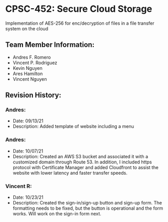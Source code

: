 # CPSC-452: Secure Cloud Storage
Implementation of AES-256 for enc/decryption of files in a file transfer system on the cloud

## Team Member Information:
* Andres F. Romero
* Vincent P. Rodriguez
* Kevin Nguyen
* Ares Hamilton
* Vincent Nguyen

## Revision History:
### Andres:
* Date: 09/13/21
* Description: Added template of website including a menu

### Andres:
* Date: 10/07/21
* Description: Created an AWS S3 bucket and associated it with a customized domain through Route 53. In addition, I included https protocol with Certificate Manager and added Cloudfront to assist the website with lower latency and faster transfer speeds.

### Vincent R:
* Date: 10/23/21
* Description: Created the sign-in/sign-up button and sign-up form. The formatting needs to be fixed, but the button is operational and the form works. Will work on the sign-in form next.
